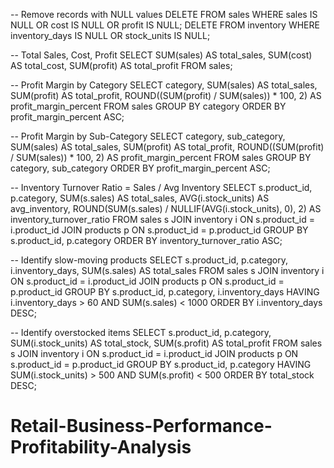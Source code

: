 -- Remove records with NULL values
DELETE FROM sales WHERE sales IS NULL OR cost IS NULL OR profit IS NULL;
DELETE FROM inventory WHERE inventory_days IS NULL OR stock_units IS NULL;

-- Total Sales, Cost, Profit
SELECT 
    SUM(sales) AS total_sales,
    SUM(cost) AS total_cost,
    SUM(profit) AS total_profit
FROM sales;

-- Profit Margin by Category
SELECT 
    category,
    SUM(sales) AS total_sales,
    SUM(profit) AS total_profit,
    ROUND((SUM(profit) / SUM(sales)) * 100, 2) AS profit_margin_percent
FROM sales
GROUP BY category
ORDER BY profit_margin_percent ASC;

-- Profit Margin by Sub-Category
SELECT 
    category,
    sub_category,
    SUM(sales) AS total_sales,
    SUM(profit) AS total_profit,
    ROUND((SUM(profit) / SUM(sales)) * 100, 2) AS profit_margin_percent
FROM sales
GROUP BY category, sub_category
ORDER BY profit_margin_percent ASC;

-- Inventory Turnover Ratio = Sales / Avg Inventory
SELECT 
    s.product_id,
    p.category,
    SUM(s.sales) AS total_sales,
    AVG(i.stock_units) AS avg_inventory,
    ROUND(SUM(s.sales) / NULLIF(AVG(i.stock_units), 0), 2) AS inventory_turnover_ratio
FROM sales s
JOIN inventory i ON s.product_id = i.product_id
JOIN products p ON s.product_id = p.product_id
GROUP BY s.product_id, p.category
ORDER BY inventory_turnover_ratio ASC;

-- Identify slow-moving products
SELECT 
    s.product_id,
    p.category,
    i.inventory_days,
    SUM(s.sales) AS total_sales
FROM sales s
JOIN inventory i ON s.product_id = i.product_id
JOIN products p ON s.product_id = p.product_id
GROUP BY s.product_id, p.category, i.inventory_days
HAVING i.inventory_days > 60 AND SUM(s.sales) < 1000
ORDER BY i.inventory_days DESC;

-- Identify overstocked items
SELECT 
    s.product_id,
    p.category,
    SUM(i.stock_units) AS total_stock,
    SUM(s.profit) AS total_profit
FROM sales s
JOIN inventory i ON s.product_id = i.product_id
JOIN products p ON s.product_id = p.product_id
GROUP BY s.product_id, p.category
HAVING SUM(i.stock_units) > 500 AND SUM(s.profit) < 500
ORDER BY total_stock DESC;
# Retail-Business-Performance-Profitability-Analysis
